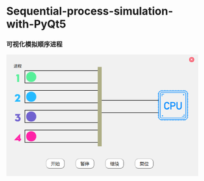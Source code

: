 # Sequential-process-simulation-with-PyQt5
### 可视化模拟顺序进程
![](https://github.com/VanCoghChan/Sequential-process-simulation-with-PyQt5/blob/master/README_image/sample.PNG)
